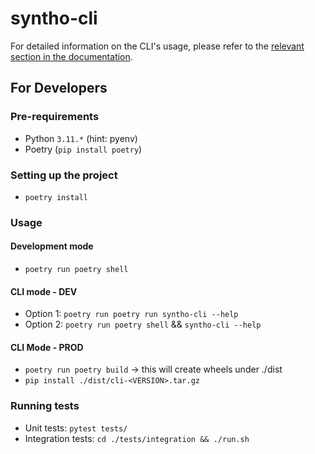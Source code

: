 # syntho-cli

For detailed information on the CLI's usage, please refer to the [relevant section in the documentation](https://github.com/syntho-ai/deployment-tools/blob/main/cli/docs/getting-started.md).

## For Developers

### Pre-requirements

- Python `3.11.*` (hint: pyenv)
- Poetry (`pip install poetry`)


### Setting up the project

- `poetry install`

### Usage

#### Development mode

- `poetry run poetry shell`

#### CLI mode - DEV

- Option 1: `poetry run poetry run syntho-cli --help`
- Option 2: `poetry run poetry shell` && `syntho-cli --help`

#### CLI Mode - PROD

- `poetry run poetry build` -> this will create wheels under ./dist
- `pip install ./dist/cli-<VERSION>.tar.gz`

### Running tests

- Unit tests: `pytest tests/`
- Integration tests: `cd ./tests/integration && ./run.sh`
